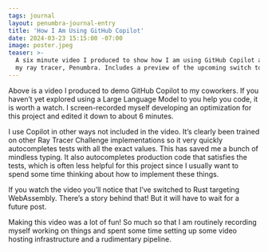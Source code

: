 ```yaml
---
tags: journal
layout: penumbra-journal-entry
title: 'How I Am Using GitHub Copilot'
date: 2024-03-23 15:15:00 -07:00
image: poster.jpeg
teaser: >-
  A six minute video I produced to show how I am using GitHub Copilot as I work on
  my ray tracer, Penumbra. Includes a preview of the upcoming switch to Rust/WebAssembly!
---
```


<video-on-demand vod="github-copilot-demo/01HSMMN4H9QZ0QGYPFCWSYQVWF"></video-on-demand>

<script type="module" src="../../assets/js/video-on-demand/index.js"></script>

Above is a video I produced to demo GitHub Copilot to my coworkers. If you haven’t yet
explored using a Large Language Model to you help you code, it is worth a watch. I
screen-recorded myself developing an optimization for this project and edited it down to
about 6 minutes.

I use Copilot in other ways not included in the video. It’s clearly been trained on other
Ray Tracer Challenge implementations so it very quickly autocompletes tests with all the
exact values. This has saved me a bunch of mindless typing. It also autocompletes production
code that satisfies the tests, which is often less helpful for this project since I usually
want to spend some time thinking about how to implement these things.

If you watch the video you’ll notice that I’ve switched to Rust targeting WebAssembly.
There’s a story behind that! But it will have to wait for a future post.

Making this video was a lot of fun! So much so that I am routinely recording myself working
on things and spent some time setting up some video hosting infrastructure and a rudimentary
pipeline.
